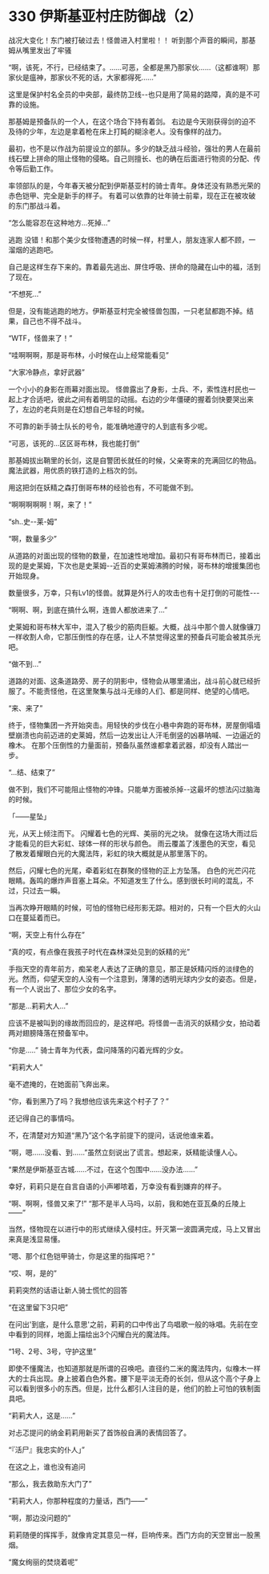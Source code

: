 # 330 伊斯基亚村庄防御战（2）

战况大变化！东门被打破过去！怪兽进入村里啦！！ 听到那个声音的瞬间，那基姆从嘴里发出了牢骚

“啊，该死，不行，已经结束了。……可恶，全都是黑乃那家伙……（这都谁啊）那家伙是瘟神，那家伙不死的话，大家都得死……”

这里是保护村名全员的中央部，最终防卫线--也只是用了简易的路障，真的是不可靠的设施。

那基姆是预备队的一个人，在这个场合下持有着剑。 右边是今天刚获得剑的迫不及待的少年，左边是拿着枪在床上打盹的糊涂老人。没有像样的战力。

最初，也不是以作战为前提设立的部队。多少的缺乏战斗经验，强壮的男人在最前线石壁上拼命的阻止怪物的侵略。自己则擅长、也的确在后面进行物资的分配、传令等后勤工作。

率领部队的是，今年春天被分配到伊斯基亚村的骑士青年。身体还没有熟悉光荣的赤色铠甲、完全是新手的样子。 有着可以依靠的壮年骑士前辈，现在正在被攻破的东门那战斗着。

“怎么能容忍在这种地方...死掉...”

逃跑 没错！和那个美少女怪物遭遇的时候一样，村里人，朋友连家人都不顾，一溜烟的逃跑吧。

自己是这样生存下来的。靠着最先逃出、屏住呼吸、拼命的隐藏在山中的福，活到了现在。

“不想死...”

但是，没有能逃跑的地方。伊斯基亚村完全被怪兽包围，一只老鼠都跑不掉。结果，自己也不得不战斗。

“WTF，怪兽来了！”

“哇啊啊啊，那是哥布林，小时候在山上经常能看见”

“大家冷静点，拿好武器”

一个小小的身影在雨幕对面出现。 怪兽露出了身影，士兵、不，索性连村民也一起上才合适吧，彼此之间有着明显的动摇。右边的少年僵硬的握着剑快要哭出来了，左边的老兵则是在幻想自己年轻的时候。

不可靠的新手骑士队长的号令，能准确地遵守的人到底有多少呢。

“可恶，该死的...区区哥布林，我也能打倒”

那基姆拔出鞘里的长剑，这是自警团长就任的时候，父亲寄来的充满回忆的物品。魔法武器，用优质的铁打造的上档次的剑。

用这把剑在妖精之森打倒哥布林的经验也有，不可能做不到。

“啊啊啊啊啊！啊，来了！”

“sh..史--莱-姆”

“啊，数量多少”

从道路的对面出现的怪物的数量，在加速性地增加。最初只有哥布林而已，接着出现的是史莱姆，下次也是史莱姆--近百的史莱姆沸腾的时候，哥布林的增援集团也开始现身。

数量很多，万幸，只有Lv1的怪兽。就算是外行人的攻击也有十足打倒的可能性---

“啊啊、啊，到底在搞什么啊，连兽人都放进来了...”

史莱姆和哥布林大军中，混入了极少的筋肉巨躯。大概，战斗中那个兽人就像镰刀一样收割人命，它那压倒性的存在感，让人不禁觉得这里的预备兵可能会被其杀光吧。

“做不到...”

道路的对面、这条道路旁、房子的阴影中，怪物会从哪里涌出，战斗前心就已经折服了。不能责怪他，在这里聚集与战斗无缘的人们、都是同样、绝望的心情吧。

“来、来了”

终于，怪物集团一齐开始突击。用轻快的步伐在小巷中奔跑的哥布林，房屋倒塌墙壁崩溃也向前迈进的史莱姆，然后一边发出让人汗毛倒竖的凶暴呐喊、一边逼近的橡木。 在那个压倒性的力量面前，预备队虽然谁都拿着武器，却没有人踏出一步。

“...结、结束了”

做不到，我们不可能阻止怪物的冲锋。只能单方面被杀掉--这最坏的想法闪过脑海的时候。

「――星坠」

光，从天上倾注而下。 闪耀着七色的光辉、美丽的光之块。 就像在这场大雨过后才能看见的巨大彩虹、球体一样的形状与颜色。 雨云覆盖了浅墨色的天空，看见了散发着耀眼白光的大魔法阵，彩虹的块大概就是从那里落下的。

然后，闪耀七色的光尾，牵着彩虹在群聚的怪物的正上方坠落。 白色的光芒闪花眼睛。轰鸣的爆炸声音塞上耳朵。不知道发生了什么。感到很长时间的混乱，不过，只过去一瞬。

当再次睁开眼睛的时候，可怕的怪物已经形影无踪。相对的，只有一个巨大的火山口在蔓延着而已。

“啊，天空上有什么存在”

“真的哎，有点像在我孩子时代在森林深处见到的妖精的光”

手指天空的青年前方，痴呆老人表达了正确的意见，那正是妖精闪烁的淡绿色的光。然而，仰望天空的人没有一个注意到，薄薄的透明光球内少女的姿态。但是，有一个人说出了、那位少女的名字。

“那是...莉莉大人...”

应该不是被叫到的缘故而回应的，是这样吧。将怪兽一击消灭的妖精少女，拍动着两对翅膀降落在预备军中。

“你是.....” 骑士青年为代表，盘问降落的闪着光辉的少女。

“莉莉大人”

毫不遮掩的，在她面前飞奔出来。

“你，看到黑乃了吗？我想他应该先来这个村子了？”

还记得自己的事情吗。

不，在清楚对方知道“黑乃”这个名字前提下的提问，话说他谁来着。

“啊，嗯……没看、到……”虽然立刻说出了谎言。想起来，妖精能读懂人心。

“果然是伊斯基亚古城……不过，在这个包围中……没办法……”

幸好，莉莉只是在自言自语的小声嘟哝着，万幸没有看到嫌弃的样子。

“啊、啊啊，怪兽又来了!” “那不是半人马吗，以前，我和她在亚瓦桑的丘陵上——”

当然，怪物现在以进行中的形式继续入侵村庄。歼灭第一波圆满完成，马上又冒出来真是浅显易懂。

“嗯、那个红色铠甲骑士，你是这里的指挥吧？”

“哎、啊，是的”

莉莉突然的话语让新人骑士慌忙的回答

“在这里留下3只吧”

在问出'到底，是什么意思'之前，莉莉的口中传出了鸟唱歌一般的咏唱。先前在空中看到的同样，地面上描绘出3个闪耀白光的魔法阵。

“1号、2号、3号，守护这里”

即使不懂魔法，也知道那就是所谓的召唤吧。直径约二米的魔法阵内，似橡木一样大的士兵出现。身上披着白色外套。腰下是平淡无奇的长剑，但从这个高个子身上可以看到很多小的东西。但是，比什么都引人注目的是，他们的脸上可怕的铁制面具吧。

“莉莉大人，这是……”

对忐忑提问的纳金莉莉用新买了首饰般自满的表情回答了。

“『活尸』我忠实的仆人」”

在这之上，谁也没有追问

“那么，我去救助东大门了”

“莉莉大人，你那种程度的力量话，西门——”

“啊，那边没问题的”

莉莉随便的挥挥手，就像肯定其意见一样，巨响传来。西门方向的天空冒出一股黑烟。

“魔女绚丽的焚烧着呢”
